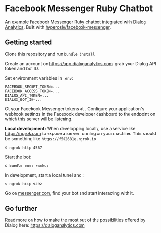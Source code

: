 # Facebook Messenger Ruby Chatbot

An example Facebook Messenger Ruby chatbot integrated with [Dialog Analytics](https://dialoganalytics.com). Built with [hyperoslo/facebook-messenger](https://github.com/hyperoslo/facebook-messenger).

## Getting started

Clone this repository and run `bundle install`

Create an account on https://app.dialoganalytics.com, grab your Dialog API token and bot ID.

Set environment variables in `.env`:

```
FACEBOOK_SECRET_TOKEN=...
FACEBOOK_ACCESS_TOKEN=...
DIALOG_API_TOKEN=...
DIALOG_BOT_ID=...
```

Gt your Facebook Messenger tokens at [](). Configure your application's webhook settings in the Facebook developer dashboard to the endpoint on which this server will be listening.

__Local development:__ When developping locally, use a service like https://ngrok.com to expose a server running on your machine. This should be something like `https://f562681e.ngrok.io`

```bash
$ ngrok http 4567
```

Start the bot:

```bash
$ bundle exec rackup
```

In development, start a local tunel and :

```bash
$ ngrok http 9292
```

Go on [messenger.com](https://www.messenger.com), find your bot and start interacting with it.

## Go further

Read more on how to make the most out of the possibilities offered by Dialog here: https://dialoganalytics.com
